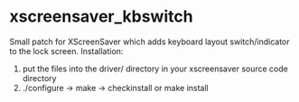 # xscreensaver_kbswitch
Small patch for XScreenSaver which adds keyboard layout switch/indicator to the lock screen. 
Installation:
1) put the files into the driver/ directory in your xscreensaver source code directory
2) ./configure -> make -> checkinstall or make install
